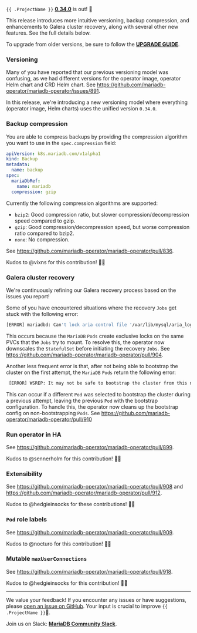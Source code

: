 
`{{ .ProjectName }}` __[0.34.0](https://github.com/mariadb-operator/mariadb-operator/releases/tag/0.34.0)__ is out! 🦭

This release introduces more intuitive versioning, backup compression, and enhancements to Galera cluster recovery, along with several other new features. See the full details below.

To upgrade from older versions, be sure to follow the __[UPGRADE GUIDE](https://github.com/mariadb-operator/mariadb-operator/blob/main/docs/UPGRADE_0.34.0.md)__.

### Versioning

Many of you have reported that our previous versioning model was confusing, as we had different versions for the operator image, operator Helm chart and CRD Helm chart. See https://github.com/mariadb-operator/mariadb-operator/issues/891.

In this release, we're introducing a new versioning model where everything (operator image, Helm charts) uses the unified version `0.34.0`.

### Backup compression

You are able to compress backups by providing the compression algorithm you want to use in the  `spec.compression` field:

```yaml
apiVersion: k8s.mariadb.com/v1alpha1
kind: Backup
metadata:
  name: backup
spec:
  mariaDbRef:
    name: mariadb
  compression: gzip
```

Currently the following compression algorithms are supported:
- `bzip2`: Good compression ratio, but slower compression/decompression speed compared to gzip.
- `gzip`: Good compression/decompression speed, but worse compression ratio compared to bzip2.
- `none`: No compression.

See https://github.com/mariadb-operator/mariadb-operator/pull/836.

Kudos to @vixns for this contribution! 🙏🏻

### Galera cluster recovery

We're continuously refining our Galera recovery process based on the issues you report!

Some of you have encountered situations where the recovery `Jobs` get stuck with the following error:

```bash
[ERROR] mariadbd: Can't lock aria control file '/var/lib/mysql/aria_log_control' for exclusive use, error: 11. Will retry for 30 seconds
```

This occurs because the `MariaDB` `Pods` create exclusive locks on the same PVCs that the `Jobs` try to mount. To resolve this, the operator now downscales the `StatefulSet` before initiating the recovery `Jobs`. See https://github.com/mariadb-operator/mariadb-operator/pull/904.

Another less frequent error is that, after not being able to bootstrap the cluster on the first attempt, the `MariaDB` `Pods` return the following error:

```bash
 [ERROR] WSREP: It may not be safe to bootstrap the cluster from this node. It was not the last one to leave the cluster and may not contain all the updates.
```

This can occur if a different `Pod` was selected to bootstrap the cluster during a previous attempt, leaving the previous `Pod` with the bootstrap configuration. To handle this, the operator now cleans up the bootstrap config on non-bootstrapping `Pods`. See https://github.com/mariadb-operator/mariadb-operator/pull/910

### Run operator in HA

See https://github.com/mariadb-operator/mariadb-operator/pull/899.

Kudos to @sennerholm for this contribution! 🙏🏻

### Extensibility

See https://github.com/mariadb-operator/mariadb-operator/pull/908 and https://github.com/mariadb-operator/mariadb-operator/pull/912.

Kudos to @hedgieinsocks for these contributions! 🙏🏻

### `Pod` role labels

See https://github.com/mariadb-operator/mariadb-operator/pull/909.

Kudos to @nocturo for this contribution! 🙏🏻

### Mutable `maxUserConnections`

See https://github.com/mariadb-operator/mariadb-operator/pull/918.

Kudos to @hedgieinsocks for this contribution! 🙏🏻

---

We value your feedback! If you encounter any issues or have suggestions, please [open an issue on GitHub](https://github.com/mariadb-operator/mariadb-operator/issues/new/choose). Your input is crucial to improve `{{ .ProjectName }}`🦭.

Join us on Slack: **[MariaDB Community Slack](https://r.mariadb.com/join-community-slack)**.